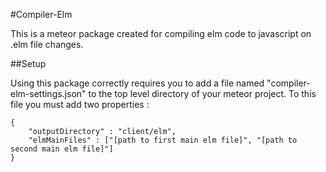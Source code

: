 #Compiler-Elm

This is a meteor package created for compiling elm code to javascript on .elm file changes.

##Setup

Using this package correctly requires you to add a file named "compiler-elm-settings.json" to the top level directory of your meteor project. To this file you must add two properties : 

```
{
    "outputDirectory" : "client/elm",
    "elmMainFiles" : ["[path to first main elm file]", "[path to second main elm file]"]
}
```